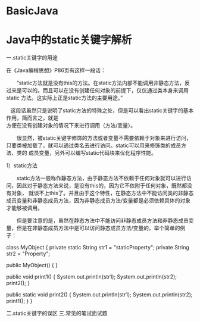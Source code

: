 # BasicJava

Java中的static关键字解析
=================================
一.static关键字的用途

在《Java编程思想》P86页有这样一段话：

　　“static方法就是没有this的方法。在static方法内部不能调用非静态方法，反过来是可以的。而且可以在没有创建任何对象的前提下，仅仅通过类本身来调用static
  方法。这实际上正是static方法的主要用途。”
  
    这段话虽然只是说明了static方法的特殊之处，但是可以看出static关键字的基本作用，简而言之，就是
         
                                     方便在没有创建对象的情况下来进行调用（方法/变量）。

　　很显然，被static关键字修饰的方法或者变量不需要依赖于对象来进行访问，只要类被加载了，就可以通过类名去进行访问。static可以用来修饰类的成员方法、类的
  成员变量，另外可以编写static代码块来优化程序性能。
  
  1）static方法

　　static方法一般称作静态方法，由于静态方法不依赖于任何对象就可以进行访问，因此对于静态方法来说，是没有this的，因为它不依附于任何对象，既然都没有对象，
  就谈不上this了。并且由于这个特性，在静态方法中不能访问类的非静态成员变量和非静态成员方法，因为非静态成员方法/变量都是必须依赖具体的对象才能够被调用。

　　但是要注意的是，虽然在静态方法中不能访问非静态成员方法和非静态成员变量，但是在非静态成员方法中是可以访问静态成员方法/变量的。举个简单的例子：

class MyObject {
  private static String str1 = "staticProperty";
  private String str2 = "Property";
  
  public MyObject() {
  }
  
  public void print1() {
    System.out.println(str1);
    System.out.println(str2);
    print2();
  }
  
  public static void print2() {
    System.out.println(str1);
    System.out.println(str2);
    print1(); 
  }
}


二.static关键字的误区
三.常见的笔试面试题
